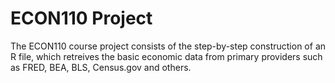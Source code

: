 # ECON110 Project

The ECON110 course project consists of the step-by-step construction of an R file, which retreives the basic economic data from primary providers such as FRED, BEA, BLS, Census.gov and others.
  
